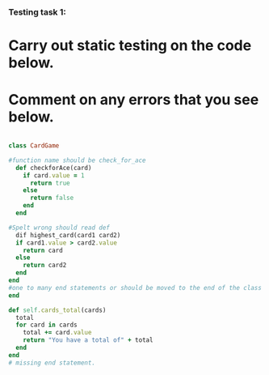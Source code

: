 ### Testing task 1:

# Carry out static testing on the code below.
# Comment on any errors that you see below.
```ruby

class CardGame

#function name should be check_for_ace
  def checkforAce(card)
    if card.value = 1
      return true
    else
      return false
    end
  end

#Spelt wrong should read def
  dif highest_card(card1 card2)
  if card1.value > card2.value
    return card
  else
    return card2
  end
end
#one to many end statements or should be moved to the end of the class
end

def self.cards_total(cards)
  total
  for card in cards
    total += card.value
    return "You have a total of" + total
  end
end
# missing end statement.
```
